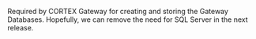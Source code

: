 Required by CORTEX Gateway for creating and storing the Gateway Databases. Hopefully, we can remove the need for SQL Server in the next release.